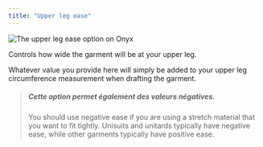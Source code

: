 ```yaml
---
title: "Upper leg ease"
---
```


![The upper leg ease option on Onyx](upperlegease.svg)

Controls how wide the garment will be at your upper leg.

Whatever value you provide here will simply be added to your upper leg circumference measurement when drafting the garment.

> ##### Cette option permet également des valeurs négatives.
> 
> You should use negative ease if you are using a stretch material that you want to fit tightly. Unisuits and unitards typically have negative ease, while other garments typically have positive ease.





